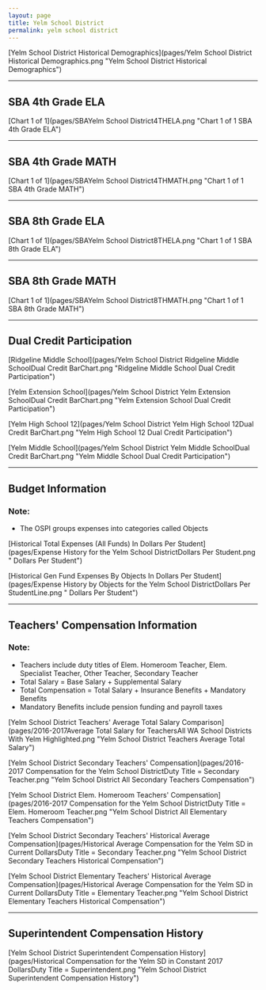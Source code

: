 ```yaml
---
layout: page
title: Yelm School District
permalink: yelm school district
---
```



[Yelm School District Historical Demographics](pages/Yelm School District Historical Demographics.png "Yelm School District Historical Demographics")

___

## SBA 4th Grade ELA

[Chart 1 of 1](pages/SBAYelm School District4THELA.png "Chart 1 of 1 SBA 4th Grade ELA")


___

## SBA 4th Grade MATH

[Chart 1 of 1](pages/SBAYelm School District4THMATH.png "Chart 1 of 1 SBA 4th Grade MATH")


___

## SBA 8th Grade ELA

[Chart 1 of 1](pages/SBAYelm School District8THELA.png "Chart 1 of 1 SBA 8th Grade ELA")


___

## SBA 8th Grade MATH

[Chart 1 of 1](pages/SBAYelm School District8THMATH.png "Chart 1 of 1 SBA 8th Grade MATH")


___

## Dual Credit Participation

[Ridgeline Middle School](pages/Yelm School District Ridgeline Middle SchoolDual Credit BarChart.png "Ridgeline Middle School Dual Credit Participation")

[Yelm Extension School](pages/Yelm School District Yelm Extension SchoolDual Credit BarChart.png "Yelm Extension School Dual Credit Participation")

[Yelm High School 12](pages/Yelm School District Yelm High School 12Dual Credit BarChart.png "Yelm High School 12 Dual Credit Participation")

[Yelm Middle School](pages/Yelm School District Yelm Middle SchoolDual Credit BarChart.png "Yelm Middle School Dual Credit Participation")


___

## Budget Information
### Note:
- The OSPI groups expenses into categories called Objects

[Historical Total Expenses (All Funds) In Dollars Per Student](pages/Expense History for the Yelm School DistrictDollars Per Student.png " Dollars Per Student")

[Historical Gen Fund Expenses By Objects In Dollars Per Student](pages/Expense History by Objects for the Yelm School DistrictDollars Per StudentLine.png " Dollars Per Student")


___

## Teachers' Compensation Information
### Note:
- Teachers include duty titles of Elem. Homeroom Teacher, Elem. Specialist Teacher, Other Teacher, Secondary Teacher
- Total Salary = Base Salary + Supplemental Salary
- Total Compensation = Total Salary + Insurance Benefits + Mandatory Benefits
- Mandatory Benefits include pension funding and payroll taxes

[Yelm School District Teachers' Average Total Salary Comparison](pages/2016-2017Average Total Salary for TeachersAll WA School Districts With Yelm Highlighted.png "Yelm School District Teachers Average Total Salary")

[Yelm School District Secondary Teachers' Compensation](pages/2016-2017 Compensation for the Yelm School DistrictDuty Title = Secondary Teacher.png "Yelm School District All Secondary Teachers Compensation")

[Yelm School District Elem. Homeroom Teachers' Compensation](pages/2016-2017 Compensation for the Yelm School DistrictDuty Title = Elem. Homeroom Teacher.png "Yelm School District All Elementary Teachers Compensation")

[Yelm School District Secondary Teachers' Historical Average Compensation](pages/Historical Average Compensation for the Yelm SD in Current DollarsDuty Title = Secondary Teacher.png "Yelm School District Secondary Teachers Historical Compensation")

[Yelm School District Elementary Teachers' Historical Average Compensation](pages/Historical Average Compensation for the Yelm SD in Current DollarsDuty Title = Elementary Teacher.png "Yelm School District Elementary Teachers Historical Compensation")


___

## Superintendent Compensation History

[Yelm School District Superintendent Compensation History](pages/Historical Compensation for the Yelm SD in Constant 2017 DollarsDuty Title = Superintendent.png "Yelm School District Superintendent Compensation History")

